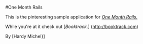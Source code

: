#One Month Rails

This is the pinteresting sample application for
[*One Month Rails.*](http://onemonthrails.com)

While you're at it check out
[*Booktrack.*] (http://booktrack.com)

By [Hardy Michel}]
